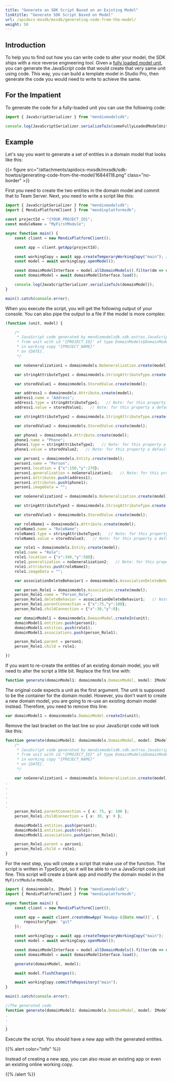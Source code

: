 ```yaml
---
title: "Generate an SDK Script Based on an Existing Model"
linktitle: "Generate SDK Script Based on Model"
url: /apidocs-mxsdk/mxsdk/generating-code-from-the-model/
weight: 50
---
```


## Introduction

To help you to find out how you can write code to alter your model, the SDK ships with a nice reverse engineering tool. Given a [fully loaded model unit](/apidocs-mxsdk/mxsdk/loading-units-and-elements/), you can generate the JavaScript code that would create that very same unit using code. This way, you can build a template model in Studio Pro, then generate the code you would need to write to achieve the same.

## For the Impatient

To generate the code for a fully-loaded unit you can use the following code:

```ts
import { JavaScriptSerializer } from "mendixmodelsdk";

console.log(JavaScriptSerializer.serializeToJs(someFullyLoadedModelUnit));
```

## Example

Let's say you want to generate a set of entities in a domain model that looks like this:

{{< figure src="/attachments/apidocs-mxsdk/mxsdk/sdk-howtos/generating-code-from-the-model/16844118.png" class="no-border" >}}

First you need to create the two entities in the domain model and commit that to Team Server. Next, you need to write a script like this:

```ts
import { JavaScriptSerializer } from "mendixmodelsdk";
import { MendixPlatformClient } from "mendixplatformsdk";

const projectId = "{YOUR_PROJECT_ID}";
const moduleName = "MyFirstModule";

async function main() {
    const client = new MendixPlatformClient();

    const app = client.getApp(projectId);

    const workingCopy = await app.createTemporaryWorkingCopy("main"); // Use 'trunk' for Subversion based apps
    const model = await workingCopy.openModel();

    const domainModelInterface = model.allDomainModels().filter(dm => dm.containerAsModule.name === moduleName)[0];
    const domainModel = await domainModelInterface.load();

    console.log(JavaScriptSerializer.serializeToJs(domainModel));
}

main().catch(console.error);
```

When you execute the script, you will get the following output of your console. You can also pipe the output to a file if the model is more complex:

```ts
(function (unit, model) {

	/*
	 * JavaScript code generated by mendixmodelsdk.sdk.extras.JavaScriptSerializer
	 * from unit with id "{PROJECT_ID}" of type DomainModels$DomainModel
	 * in working copy "{PROJECT_NAME}"
	 * on {DATE}.
	 */

	var noGeneralization1 = domainmodels.NoGeneralization.create(model);

	var stringAttributeType1 = domainmodels.StringAttributeType.create(model);

	var storedValue1 = domainmodels.StoredValue.create(model);

	var address1 = domainmodels.Attribute.create(model);
	address1.name = "Address";
	address1.type = stringAttributeType1;   // Note: for this property a default value is defined.
	address1.value = storedValue1;   // Note: for this property a default value is defined.

	var stringAttributeType2 = domainmodels.StringAttributeType.create(model);

	var storedValue2 = domainmodels.StoredValue.create(model);

	var phone1 = domainmodels.Attribute.create(model);
	phone1.name = "Phone";
	phone1.type = stringAttributeType2;   // Note: for this property a default value is defined.
	phone1.value = storedValue2;   // Note: for this property a default value is defined.

	var person1 = domainmodels.Entity.create(model);
	person1.name = "Person";
	person1.location = {"x":150,"y":270};
	person1.generalization = noGeneralization1;   // Note: for this property a default value is defined.
	person1.attributes.push(address1);
	person1.attributes.push(phone1);
	person1.imageData = "";

	var noGeneralization2 = domainmodels.NoGeneralization.create(model);

	var stringAttributeType3 = domainmodels.StringAttributeType.create(model);

	var storedValue3 = domainmodels.StoredValue.create(model);

	var roleName1 = domainmodels.Attribute.create(model);
	roleName1.name = "RoleName";
	roleName1.type = stringAttributeType3;   // Note: for this property a default value is defined.
	roleName1.value = storedValue3;   // Note: for this property a default value is defined.

	var role1 = domainmodels.Entity.create(model);
	role1.name = "Role";
	role1.location = {"x":340,"y":580};
	role1.generalization = noGeneralization2;   // Note: for this property a default value is defined.
	role1.attributes.push(roleName1);
	role1.imageData = "";

	var associationDeleteBehavior1 = domainmodels.AssociationDeleteBehavior.create(model);

	var person_Role1 = domainmodels.Association.create(model);
	person_Role1.name = "Person_Role";
	person_Role1.deleteBehavior = associationDeleteBehavior1;   // Note: for this property a default value is defined.
	person_Role1.parentConnection = {"x":75,"y":100};
	person_Role1.childConnection = {"x":30,"y":0};

	var domainModel1 = domainmodels.DomainModel.createIn(unit);
	domainModel1.entities.push(person1);
	domainModel1.entities.push(role1);
	domainModel1.associations.push(person_Role1);

	person_Role1.parent = person1;
	person_Role1.child = role1;

})
```

If you want to re-create the entities of an existing domain model, you will need to alter the script a little bit. Replace the first line with:

```ts
function generate(domainModel1: domainmodels.DomainModel, model: IModel) {
```

The original code expects a unit as the first argument. The unit is supposed to be the container for the domain model. However, you don't want to create a new domain model, you are going to re-use an existing domain model instead. Therefore, you need to remove this line:

```ts
var domainModel1 = domainmodels.DomainModel.createIn(unit);
```

Remove the last bracket on the last line so your JavaScript code will look like this:

```ts
function generate(domainModel1: domainmodels.DomainModel, model: IModel) {
    /*
     * JavaScript code generated by mendixmodelsdk.sdk.extras.JavaScriptSerializer
     * from unit with id "{PROJECT_ID}" of type DomainModels$DomainModel
     * in working copy "{PROJECT_NAME}"
     * on {DATE}.
     */

    var noGeneralization1 = domainmodels.NoGeneralization.create(model);
.
.
.
.
.
.
    person_Role1.parentConnection = { x: 75, y: 100 };
    person_Role1.childConnection = { x: 30, y: 0 };

    domainModel1.entities.push(person1);
    domainModel1.entities.push(role1);
    domainModel1.associations.push(person_Role1);

    person_Role1.parent = person1;
    person_Role1.child = role1;
}
```

For the next step, you will create a script that make use of the function. The script is written in TypeScript, so it will be able to run a JavaScript code just fine. This script will create a blank app and modify the domain model in the `MyFirstModule` module.

```ts
import { domainmodels, IModel } from "mendixmodelsdk";
import { MendixPlatformClient } from "mendixplatformsdk";

async function main() {
    const client = new MendixPlatformClient();

    const app = await client.createNewApp(`NewApp-${Date.now()}`, {
        repositoryType: "git"
    });

    const workingCopy = await app.createTemporaryWorkingCopy("main");
    const model = await workingCopy.openModel();

    const domainModelInterface = model.allDomainModels().filter(dm => dm.containerAsModule.name === "MyFirstModule")[0];
    const domainModel = await domainModelInterface.load();

    generate(domainModel, model);

    await model.flushChanges();

    await workingCopy.commitToRepository("main");
}

main().catch(console.error);

//The generated code
function generate(domainModel1: domainmodels.DomainModel, model: IModel) {
.
.
.
}
```

Execute the script. You should have a new app with the generated entities.

{{% alert color="info" %}}

Instead of creating a new app, you can also reuse an existing app or even an existing online working copy.

{{% /alert %}}
